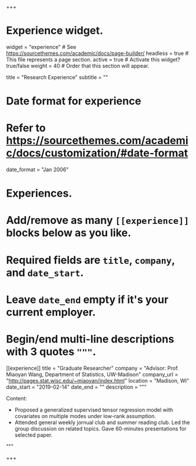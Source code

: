 +++
# Experience widget.
widget = "experience"  # See https://sourcethemes.com/academic/docs/page-builder/
headless = true  # This file represents a page section.
active = true  # Activate this widget? true/false
weight = 40  # Order that this section will appear.

title = "Research Experience"
subtitle = ""

# Date format for experience
#   Refer to https://sourcethemes.com/academic/docs/customization/#date-format
date_format = "Jan 2006"

# Experiences.
#   Add/remove as many `[[experience]]` blocks below as you like.
#   Required fields are `title`, `company`, and `date_start`.
#   Leave `date_end` empty if it's your current employer.
#   Begin/end multi-line descriptions with 3 quotes `"""`.
[[experience]]
  title = "Graduate Researcher"
  company = "Advisor: Prof. Miaoyan Wang, Department of Statistics, UW-Madison"
  company_url = "http://pages.stat.wisc.edu/~miaoyan/index.html"
  location = "Madison, WI"
  date_start = "2019-02-14"
  date_end = ""
  description = """ 

   Content: 
  * Proposed a generalized supervised tensor regression model with covariates on multiple modes under low-rank assumption.
  *  Attended general weekly jornual club and summer reading club. Led the group discussion on related topics. Gave 60-minutes presentations for selected paper.
  
  """

+++
